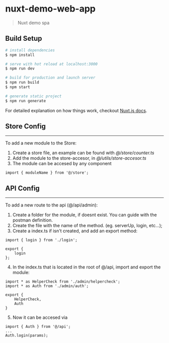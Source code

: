# nuxt-demo-web-app

> Nuxt demo spa

## Build Setup

``` bash
# install dependencies
$ npm install

# serve with hot reload at localhost:3000
$ npm run dev

# build for production and launch server
$ npm run build
$ npm start

# generate static project
$ npm run generate
```

For detailed explanation on how things work, checkout [Nuxt.js docs](https://nuxtjs.org).


## Store Config
---
To add a new module to the Store:

1. Create a store file, an example can be found with _@/store/counter.ts_
2. Add the module to the store-accesor, in _@/utils/store-accesor.ts_
3. The module can be accesed by any component
```
import { moduleName } from '@/store';
```

## API Config
---
To add a new route to the api (@/api/admin):

1. Create a folder for the module, if doesnt exist. You can guide with the postman definition.
2. Create the file with the name of the method. (eg. serverUp, login, etc...);
3. Create a index.ts if isn't created, and add an export method:
```
import { login } from './login';

export {
    login
};
```
4. In the index.ts that is located in the root of @/api, import and export the module:
```
import * as HelperCheck from './admin/helpercheck';
import * as Auth from './admin/auth';

export {
    HelperCheck,
    Auth
}
```
5. Now it can be accesed via
```
import { Auth } from '@/api';
...
Auth.login(params);
```